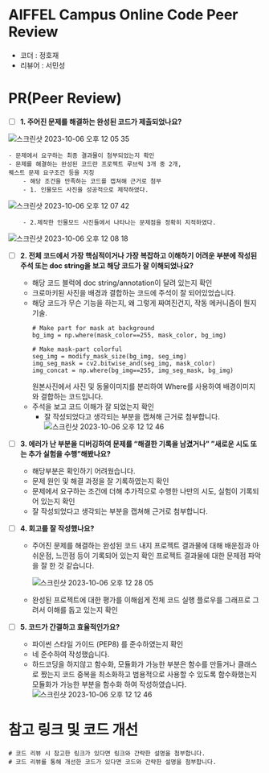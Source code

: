 # AIFFEL Campus Online Code Peer Review 
- 코더 : 정호재
- 리뷰어 : 서민성


# PR(Peer Review)
- [ ]  **1. 주어진 문제를 해결하는 완성된 코드가 제출되었나요?**

![스크린샷 2023-10-06 오후 12 05 35](https://github.com/JEONG-HO-JAE/AIFEL_Quest/assets/138687269/5aab29c1-71dc-4bbe-9911-7c6c641bb41c)

    - 문제에서 요구하는 최종 결과물이 첨부되었는지 확인
    - 문제를 해결하는 완성된 코드란 프로젝트 루브릭 3개 중 2개, 
    퀘스트 문제 요구조건 등을 지칭
        - 해당 조건을 만족하는 코드를 캡쳐해 근거로 첨부
        - 1. 인물모드 사진을 성공적으로 제작하였다.
        
![스크린샷 2023-10-06 오후 12 07 42](https://github.com/JEONG-HO-JAE/AIFEL_Quest/assets/138687269/1e782957-c67a-4da3-8422-cb64e8bebbef)

        - 2.제작한 인물모드 사진들에서 나타나는 문제점을 정확히 지적하였다.
        
![스크린샷 2023-10-06 오후 12 08 18](https://github.com/JEONG-HO-JAE/AIFEL_Quest/assets/138687269/7e549a89-b3b0-4fa0-bf23-55b1dfb6c73a)


- [ ]  **2. 전체 코드에서 가장 핵심적이거나 가장 복잡하고 이해하기 어려운 부분에 작성된 
주석 또는 doc string을 보고 해당 코드가 잘 이해되었나요?**
    - 해당 코드 블럭에 doc string/annotation이 달려 있는지 확인
    - 크로마키된 사진을 배경과 결합하는 코드에 주석이 잘 되어있었습니다.
    - 해당 코드가 무슨 기능을 하는지, 왜 그렇게 짜여진건지, 작동 메커니즘이 뭔지 기술.
      ```
      # Make part for mask at background
      bg_img = np.where(mask_color==255, mask_color, bg_img)

      # Make mask-part colorful
      seg_img = modify_mask_size(bg_img, seg_img)
      img_seg_mask = cv2.bitwise_and(seg_img, mask_color)
      img_concat = np.where(bg_img==255, img_seg_mask, bg_img)
      ```
      원본사진에서 사진 및 동물이미지를 분리하여 Where를 사용하여 배경이미지와 결합하는 코드입니다.
    - 주석을 보고 코드 이해가 잘 되었는지 확인
        - 잘 작성되었다고 생각되는 부분을 캡쳐해 근거로 첨부합니다.
          ![스크린샷 2023-10-06 오후 12 12 46](https://github.com/JEONG-HO-JAE/AIFEL_Quest/assets/138687269/c8b22baf-164f-4dbc-a1b5-d3251bd6d718)


        
- [ ]  **3. 에러가 난 부분을 디버깅하여 문제를 “해결한 기록을 남겼거나” 
”새로운 시도 또는 추가 실험을 수행”해봤나요?**
    - 해당부분은 확인하기 어려웠습니다.
    - 문제 원인 및 해결 과정을 잘 기록하였는지 확인
    - 문제에서 요구하는 조건에 더해 추가적으로 수행한 나만의 시도, 실험이 기록되어 있는지 확인
    - 잘 작성되었다고 생각되는 부분을 캡쳐해 근거로 첨부합니다.
        
- [ ]  **4. 회고를 잘 작성했나요?**
    - 주어진 문제를 해결하는 완성된 코드 내지 프로젝트 결과물에 대해 배운점과 아쉬운점, 느낀점 등이 기록되어 있는지 확인
      프로젝트 결과물에 대한 문제점 파악을 잘 한 것 같습니다.

      ![스크린샷 2023-10-06 오후 12 28 05](https://github.com/JEONG-HO-JAE/AIFEL_Quest/assets/138687269/4938a2e3-62bd-403e-9193-25a05e679994)
      
    - 완성된 프로젝트에 대한 평가를 이해쉽게 전체 코드 실행 플로우를 그래프로 그려서 이해를 돕고 있는지 확인

- [ ]  **5. 코드가 간결하고 효율적인가요?**
    - 파이썬 스타일 가이드 (PEP8) 를 준수하였는지 확인
    - 네 준수하여 작성했습니다.
    - 하드코딩을 하지않고 함수화, 모듈화가 가능한 부분은 함수를 만들거나 클래스로 짰는지 코드 중복을 최소화하고 범용적으로 사용할 수 있도록 함수화했는지
      모듈화가 가능한 부분을 함수화 하여 작성하였습니다.
  ![스크린샷 2023-10-06 오후 12 12 46](https://github.com/JEONG-HO-JAE/AIFEL_Quest/assets/138687269/121ca615-5146-4be8-9623-0204e95beb9b)


# 참고 링크 및 코드 개선
```
# 코드 리뷰 시 참고한 링크가 있다면 링크와 간략한 설명을 첨부합니다.
# 코드 리뷰를 통해 개선한 코드가 있다면 코드와 간략한 설명을 첨부합니다.
```

